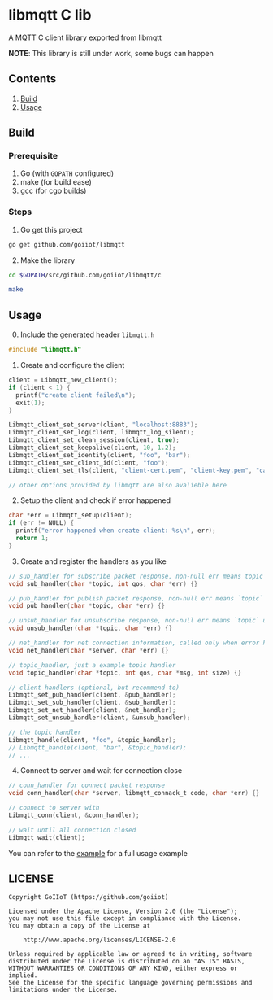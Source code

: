 # libmqtt C lib

A MQTT C client library exported from libmqtt

__NOTE__: This library is still under work, some bugs can happen

## Contents

1. [Build](#build)
1. [Usage](#usage)

## Build

### Prerequisite

1. Go (with `GOPATH` configured)
1. make (for build ease)
1. gcc (for cgo builds)

### Steps

1. Go get this project

```bash
go get github.com/goiiot/libmqtt
```

2. Make the library

```bash
cd $GOPATH/src/github.com/goiiot/libmqtt/c

make
```

## Usage

0. Include the generated header `libmqtt.h`

```c
#include "libmqtt.h"
```

1. Create and configure the client

```c
client = Libmqtt_new_client();
if (client < 1) {
  printf("create client failed\n");
  exit(1);
}

Libmqtt_client_set_server(client, "localhost:8883");
Libmqtt_client_set_log(client, libmqtt_log_silent);
Libmqtt_client_set_clean_session(client, true);
Libmqtt_client_set_keepalive(client, 10, 1.2);
Libmqtt_client_set_identity(client, "foo", "bar");
Libmqtt_client_set_client_id(client, "foo");
Libmqtt_client_set_tls(client, "client-cert.pem", "client-key.pem", "ca-cert.pem", "MacBook-Air.local", true);

// other options provided by libmqtt are also avalieble here
```

2. Setup the client and check if error happened

```c
char *err = Libmqtt_setup(client);
if (err != NULL) {
  printf("error happened when create client: %s\n", err);
  return 1;
}
```

3. Create and register the handlers as you like

```c
// sub_handler for subscribe packet response, non-null err means topic sub failed
void sub_handler(char *topic, int qos, char *err) {}

// pub_handler for publish packet response, non-null err means `topic` publish failed
void pub_handler(char *topic, char *err) {}

// unsub_handler for unsubscribe response, non-null err means `topic` unsubscribe failed
void unsub_handler(char *topic, char *err) {}

// net_handler for net connection information, called only when error happens
void net_handler(char *server, char *err) {}

// topic_handler, just a example topic handler
void topic_handler(char *topic, int qos, char *msg, int size) {}

// client handlers (optional, but recommend to)
Libmqtt_set_pub_handler(client, &pub_handler);
Libmqtt_set_sub_handler(client, &sub_handler);
Libmqtt_set_net_handler(client, &net_handler);
Libmqtt_set_unsub_handler(client, &unsub_handler);

// the topic handler
Libmqtt_handle(client, "foo", &topic_handler);
// Libmqtt_handle(client, "bar", &topic_handler);
// ...
```

4. Connect to server and wait for connection close

```c
// conn_handler for connect packet response
void conn_handler(char *server, libmqtt_connack_t code, char *err) {}

// connect to server with
Libmqtt_conn(client, &conn_handler);

// wait until all connection closed
Libmqtt_wait(client);
```

You can refer to the [example](./example/) for a full usage example

## LICENSE

```text
Copyright GoIIoT (https://github.com/goiiot)

Licensed under the Apache License, Version 2.0 (the "License");
you may not use this file except in compliance with the License.
You may obtain a copy of the License at

    http://www.apache.org/licenses/LICENSE-2.0

Unless required by applicable law or agreed to in writing, software
distributed under the License is distributed on an "AS IS" BASIS,
WITHOUT WARRANTIES OR CONDITIONS OF ANY KIND, either express or implied.
See the License for the specific language governing permissions and
limitations under the License.
```